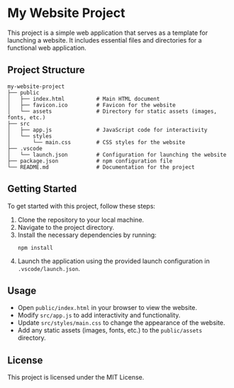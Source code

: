 # My Website Project

This project is a simple web application that serves as a template for launching a website. It includes essential files and directories for a functional web application.

## Project Structure

```
my-website-project
├── public
│   ├── index.html          # Main HTML document
│   ├── favicon.ico         # Favicon for the website
│   └── assets              # Directory for static assets (images, fonts, etc.)
├── src
│   ├── app.js              # JavaScript code for interactivity
│   └── styles
│       └── main.css        # CSS styles for the website
├── .vscode
│   └── launch.json         # Configuration for launching the website
├── package.json            # npm configuration file
└── README.md               # Documentation for the project
```

## Getting Started

To get started with this project, follow these steps:

1. Clone the repository to your local machine.
2. Navigate to the project directory.
3. Install the necessary dependencies by running:
   ```
   npm install
   ```
4. Launch the application using the provided launch configuration in `.vscode/launch.json`.

## Usage

- Open `public/index.html` in your browser to view the website.
- Modify `src/app.js` to add interactivity and functionality.
- Update `src/styles/main.css` to change the appearance of the website.
- Add any static assets (images, fonts, etc.) to the `public/assets` directory.

## License

This project is licensed under the MIT License.